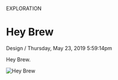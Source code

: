 <p class="type">EXPLORATION</p>

# Hey Brew

<p class="meta">Design  /  Thursday, May 23, 2019 5:59:14pm</p>

Hey Brew.

![Hey Brew](https://farooq-agent.web.app/assets/images/works/large/hey-brew.jpg)
